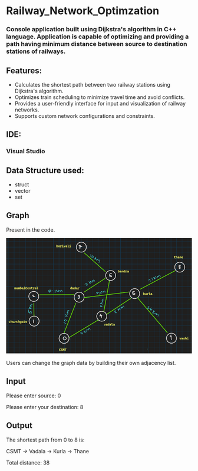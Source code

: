 # Railway_Network_Optimzation

### Console application built using Dijkstra's algorithm in C++ language. Application is capable of optimizing and providing a path having minimum distance between source to destination stations of railways.

## Features:

- Calculates the shortest path between two railway stations using Dijkstra's algorithm.
- Optimizes train scheduling to minimize travel time and avoid conflicts.
- Provides a user-friendly interface for input and visualization of railway networks.
- Supports custom network configurations and constraints.

## IDE:

### Visual Studio

## Data Structure used:

- struct
- vector
- set

## Graph

Present in the code.

![Graph](https://github.com/AmreenKhan1003/Railway_Network_Optimzation/blob/main/graph.PNG)

Users can change the graph data by building their own adjacency list.

## Input

Please enter source: 0

Please enter your destination: 8

## Output

The shortest path from 0 to 8 is:

CSMT -> Vadala -> Kurla -> Thane

Total distance: 38



